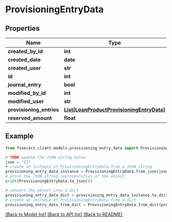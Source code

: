 # ProvisioningEntryData


## Properties

Name | Type | Description | Notes
------------ | ------------- | ------------- | -------------
**created_by_id** | **int** |  | [optional] 
**created_date** | **date** |  | [optional] 
**created_user** | **str** |  | [optional] 
**id** | **int** |  | [optional] 
**journal_entry** | **bool** |  | [optional] 
**modified_by_id** | **int** |  | [optional] 
**modified_user** | **str** |  | [optional] 
**provisioning_entries** | [**List[LoanProductProvisioningEntryData]**](LoanProductProvisioningEntryData.md) |  | [optional] 
**reserved_amount** | **float** |  | [optional] 

## Example

```python
from fineract_client.models.provisioning_entry_data import ProvisioningEntryData

# TODO update the JSON string below
json = "{}"
# create an instance of ProvisioningEntryData from a JSON string
provisioning_entry_data_instance = ProvisioningEntryData.from_json(json)
# print the JSON string representation of the object
print(ProvisioningEntryData.to_json())

# convert the object into a dict
provisioning_entry_data_dict = provisioning_entry_data_instance.to_dict()
# create an instance of ProvisioningEntryData from a dict
provisioning_entry_data_from_dict = ProvisioningEntryData.from_dict(provisioning_entry_data_dict)
```
[[Back to Model list]](../README.md#documentation-for-models) [[Back to API list]](../README.md#documentation-for-api-endpoints) [[Back to README]](../README.md)


